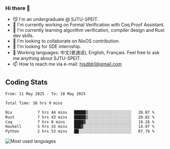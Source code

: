 ### Hi there 👋

<!--
**definfo/definfo** is a ✨ _special_ ✨ repository because its `README.md` (this file) appears on your GitHub profile.

Here are some ideas to get you started:

- 🔭 I’m currently working on ...
- 🌱 I’m currently learning ...
- 👯 I’m looking to collaborate on ...
- 🤔 I’m looking for help with ...
- 💬 Ask me about ...
- 📫 How to reach me: ...
- 😄 Pronouns: ...
- ⚡ Fun fact: ...
-->

- 😼 I'm an undergraduate @ SJTU-SPEIT.
- 🔭 I'm currently working on Formal Verification with Coq Proof Assistant.
- 🌱 I'm currently learning algorithm verification, compiler design and Rust dev skills.
- 👯 I'm looking to collaborate on NixOS contribution.
- 🤔 I'm looking for SDE internship.
- 💬 Working languages: 中文(普通话), English, Français. Feel free to ask me anything about SJTU-SPEIT.
- 📫 How to reach me via e-mail: hjsdbb1@gmail.com

## Coding Stats

<!--START_SECTION:waka-->

```txt
From: 11 May 2025 - To: 18 May 2025

Total Time: 36 hrs 9 mins

Nix           7 hrs 44 mins   █████▒░░░░░░░░░░░░░░░░░░░   20.87 %
Rust          7 hrs 43 mins   █████▒░░░░░░░░░░░░░░░░░░░   20.82 %
Coq           7 hrs 8 mins    ████▓░░░░░░░░░░░░░░░░░░░░   19.28 %
Haskell       5 hrs 33 mins   ███▓░░░░░░░░░░░░░░░░░░░░░   14.97 %
Python        2 hrs 53 mins   ██░░░░░░░░░░░░░░░░░░░░░░░   07.79 %
```

<!--END_SECTION:waka-->

![Most used languages](https://github-readme-stats.vercel.app/api/top-langs/?username=definfo&layout=donut&theme=dracula&exclude_repo=xv6-labs-2023)

